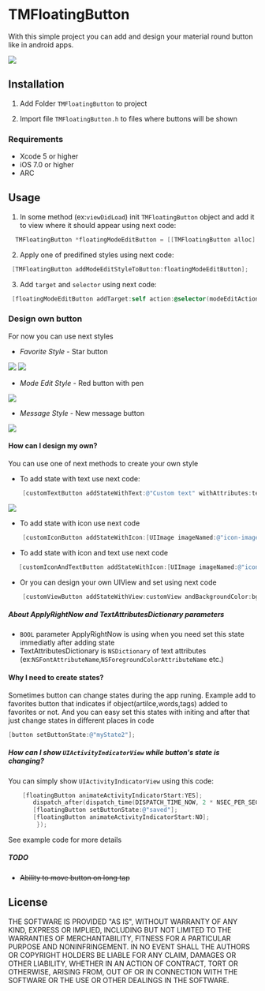 # TMFloatingButton
With this simple project you can add and design your material round button like in android apps.

![](https://raw.github.com/IhorShevchuk/TMFloatingButton/master/FloatingButton/screen.png)

## Installation
1) Add Folder `TMFloatingButton` to project

2) Import file `TMFloatingButton.h` to files where buttons will be shown

### Requirements
* Xcode 5 or higher
* iOS 7.0 or higher
* ARC

## Usage
1) In some method (ex:`viewDidLoad`) init `TMFloatingButton` object and add it to view where it should appear using next code:
```objectivec
  TMFloatingButton *floatingModeEditButton = [[TMFloatingButton alloc] initWithSuperView: self.navigationController.view];
```
2) Apply one of predifined styles using next code:
```objectivec
 [TMFloatingButton addModeEditStyleToButton:floatingModeEditButton];
```
3) Add `target` and `selector` using next code:
```objectivec
 [floatingModeEditButton addTarget:self action:@selector(modeEditAction) forControlEvents:UIControlEventTouchUpInside];
```


### Design own button
For now you can use next styles
- _Favorite Style_        - Star button

![](https://raw.github.com/IhorShevchuk/TMFloatingButton/master/FloatingButton/favorites1.png) ![](https://raw.github.com/IhorShevchuk/TMFloatingButton/master/FloatingButton/favorites2.png)

- _Mode Edit Style_  -     Red button with pen

![](https://raw.github.com/IhorShevchuk/TMFloatingButton/master/FloatingButton/modeEdit.png)

- _Message Style_  -  New message button

![](https://raw.github.com/IhorShevchuk/TMFloatingButton/master/FloatingButton/newMessage.png)

#### How can I design my own?

You can use one of next methods to create your own style 
- To add state with text use next code:
```objectivec
    [customTextButton addStateWithText:@"Custom text" withAttributes:textAttributesDictionary andBackgroundColor:bgColor forName:@"CustomTextState" applyRightNow:YES];
```
![](https://raw.github.com/IhorShevchuk/TMFloatingButton/master/FloatingButton/customText.png)
- To add state with icon use next code
```objectivec
    [customIconButton addStateWithIcon:[UIImage imageNamed:@"icon-image"] andBackgroundColor:bgColor forName:@"CustomIconState" applyRightNow:NO];
```
- To add state with icon and text use next code
```objectivec
   [customIconAndTextButton addStateWithIcon:[UIImage imageNamed:@"icon-image"] andText:@"Custom text" withAttributes:textAttributesDictionary andBackgroundColor:bgColor forName:@"CustomTextAndIconState" applyRightNow:NO];
```
- Or you can design your own UIView and set using next code
```objectivec
    [customViewButton addStateWithView:customView andBackgroundColor:bgColor forName:@"CustomViewState" applyRightNow:YES];
```
##### About ApplyRightNow and TextAttributesDictionary parameters
- `BOOL` parameter ApplyRightNow is using when you need set this state immediatly after adding state
- TextAttributesDictionary is `NSDictionary` of text attributes (ex:`NSFontAttributeName`,`NSForegroundColorAttributeName` etc.)
  
#### Why I need to create states?
Sometimes button can change states during the app runing. 
Example add to favorites button that indicates if object(artilce,words,tags) added to favorites or not. And you can easy set  this states with initing and after that just change states in different places in code
  ```objectivec
 [button setButtonState:@"myState2"];
  ```

##### How can I show `UIActivityIndicatorView` while button's state is changing?
You can simply show `UIActivityIndicatorView` using this code:

 ```objectivec
     [floatingButton animateActivityIndicatorStart:YES];
        dispatch_after(dispatch_time(DISPATCH_TIME_NOW, 2 * NSEC_PER_SEC), dispatch_get_main_queue(), ^{
        [floatingButton setButtonState:@"saved"];
        [floatingButton animateActivityIndicatorStart:NO];
         });
  ```
See example code for more details
##### TODO
- ~~Ability to move button on long tap~~

## License
THE SOFTWARE IS PROVIDED "AS IS", WITHOUT WARRANTY OF ANY KIND, EXPRESS OR
IMPLIED, INCLUDING BUT NOT LIMITED TO THE WARRANTIES OF MERCHANTABILITY,
FITNESS FOR A PARTICULAR PURPOSE AND NONINFRINGEMENT. IN NO EVENT SHALL THE
AUTHORS OR COPYRIGHT HOLDERS BE LIABLE FOR ANY CLAIM, DAMAGES OR OTHER
LIABILITY, WHETHER IN AN ACTION OF CONTRACT, TORT OR OTHERWISE, ARISING FROM,
OUT OF OR IN CONNECTION WITH THE SOFTWARE OR THE USE OR OTHER DEALINGS IN THE
SOFTWARE.
